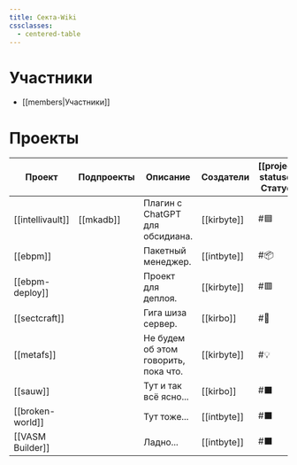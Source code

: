 ```yaml
---
title: Секта-Wiki
cssclasses:
  - centered-table
---
```

# Участники

- [[members|Участники]]
# Проекты


| Проект           | Подпроекты | Описание                             | Создатели   | [[project-statuses\|Статус]] |
| ---------------- | ---------- | ------------------------------------ | ----------- | ---------------------------- |
| [[intellivault]] | [[mkadb]]  | Плагин с ChatGPT для обсидиана.      | [[kirbyte]] | #🟦                          |
| [[ebpm]]         |            | Пакетный менеджер.                   | [[intbyte]] | #📦                          |
| [[ebpm-deploy]]  |            | Проект для деплоя.                   | [[kirbyte]] | #🟥                          |
| [[sectcraft]]    |            | Гига шиза сервер.                    | [[kirbo]]   | #📢                          |
| [[metafs]]       |            | Не будем об этом говорить, пока что. | [[kirbyte]] | #💡                          |
| [[sauw]]         |            | Тут и так всё ясно...                | [[kirbo]]   | #⬛                           |
| [[broken-world]] |            | Тут тоже...                          | [[intbyte]] | #⬛                           |
| [[VASM Builder]] |            | Ладно...                             | [[intbyte]] | #⬛                           |

